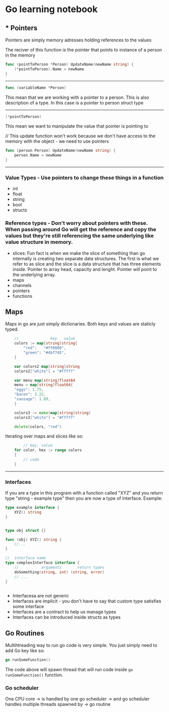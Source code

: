 # Go learning notebook

## * Pointers 
Pointers are simply memory adresses holding references to the values 


The reciver of this function is the pointer that points to instance of a person in the memory

```go
func (pointToPerson *Person) UpdateName(newName string) {
	(*pointToPerson).Name = newName
}
```

---
```go 
func (variableName *Person) 
``` 
This mean that we are working with a pointer to a person. This is also description of a type. In this case is a pointer to person struct type

---
```go
(*pointToPerson) 
```
This mean we want to manipulate the value that pointer is pointing to

// This update function won't work because we don't have access to the memory with the object - we need to use pointers
```go 
func (person Person) UpdateName(newName string) {
	person.Name = newName
}
```
---

### Value Types - Use pointers to change these things in a function 
- int 
- float 
- string
- bool 
- structs

### Reference types - Don't worry about pointers with these. When passing around Go will get the reference and copy the values but they're still referencing the same underlying like value structure in memory. 
- slices: Fun fact is when we make the slice of something than go internally is creating two separate data structures. The first is what we refer to as slice and the slice is a data structure that has three elements inside. Pointer to array head, capacity and lenght. Pointer will point to the underlying array. 
- maps
- channels
- pointers
- functions

## Maps

Maps in go are just simply dictionaries. Both keys and values are staticly typed.
```go 
	//   			key	  value
	colors := map[string]string{
		"red":   "#ff0000",
		"green": "#4bf745",
	}

	var colors2 map[string]string 
	colors2["white"] = "#fffff"

	var menu map[string]float64
	menu = map[string]float64{
    "eggs": 1.75,
    "bacon": 3.22,
    "sausage": 1.89,
	}

	colors3 := make(map[string]string)
	colors3["white"] = "#fffff"

	delete(colors, "red")
``` 
Iterating over maps and slices like so:
```go
		// key, value
	for color, hex := range colors 
	{
		// code
	}
```

---
### Interfaces

If you are a type in this program with a function called "XYZ" and you return type "string - example type" then you are now a type of Interface. Example:

```go 
type example interface {
	XYZ() string 
}


type obj struct {}

func (obj) XYZ() string {
	//...
}

//	interface name
type complexInterface interface {
	//			arguments		return types
	doSomething(string, int) (string, error)
	// ...
}
 
```
- Interfacesa are not generic
- Interfaces are implicit - you don't have to say that custom type satisfies some interface
- Interfaces are a contract to help us manage types
- Interfaces can be introduced inside structs as types


## Go Routines

Multihtreading way to run go code is very simple. You just simply need to add Go key like so:

```go
go runSomeFunction()
```
The code above will spawn thread that will run code inside ```go runSomeFunction()``` function.

### Go scheduler 
One CPU core -> is handled by one go scheduler -> and go scheduler handles multiple threads spawned by -> go routine 